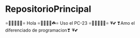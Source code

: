 # RepositorioPrincipal
⭐💖💛💚💙💜⭐
Hola
⭐🌸🌺🌹🍃☘️⭐
Uso el PC-23
⭐🐞🦗🦋🐌🐸⭐
💗💕 ❣Amo el diferenciado de programacion❣ 💗💕
